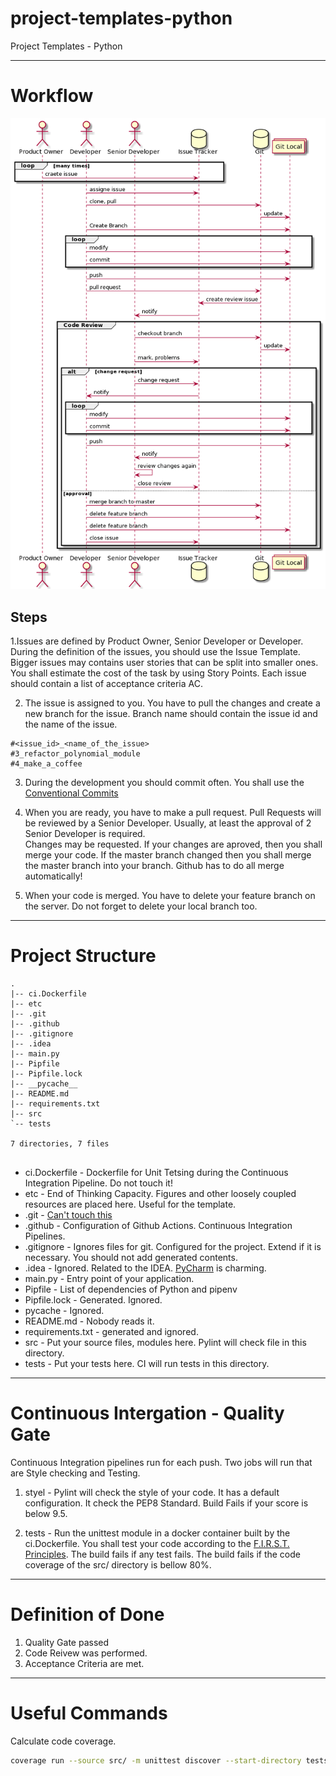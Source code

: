 # project-templates-python

Project Templates - Python

---

# Workflow

![workflow](./etc/workflow.png)

## Steps

1.Issues are defined by Product Owner, Senior Developer or Developer. During the definition of the issues, you should
use the Issue Template. Bigger issues may contains user stories that can be split into smaller ones. You shall estimate
the cost of the task by using Story Points. Each issue should contain a list of acceptance criteria AC.

2. The issue is assigned to you. You have to pull the changes and create a new branch for the issue. Branch name should
   contain the issue id and the name of the issue.

```
#<issue_id>_<name_of_the_issue>
#3_refactor_polynomial_module
#4_make_a_coffee
```

3. During the development you should commit often. You shall use
   the [Conventional Commits](https://www.conventionalcommits.org/en/v1.0.0/)

4. When you are ready, you have to make a pull request. Pull Requests will be reviewed by a Senior Developer. Usually,
   at least the approval of 2 Senior Developer is required.    
   Changes may be requested. If your changes are aproved, then you shall merge your code. If the master branch changed
   then you shall merge the master branch into your branch. Github has to do all merge automatically!

5. When your code is merged. You have to delete your feature branch on the server. Do not forget to delete your local
   branch too.

---

# Project Structure

```
.
|-- ci.Dockerfile
|-- etc
|-- .git
|-- .github
|-- .gitignore
|-- .idea
|-- main.py
|-- Pipfile
|-- Pipfile.lock
|-- __pycache__
|-- README.md
|-- requirements.txt
|-- src
`-- tests

7 directories, 7 files


```

- ci.Dockerfile - Dockerfile for Unit Tetsing during the Continuous Integration Pipeline. Do not touch it!
- etc - End of Thinking Capacity. Figures and other loosely coupled resources are placed here. Useful for the template.
- .git - [Can't touch this](https://www.youtube.com/watch?v=otCpCn0l4Wo&ab_channel=MCHammerVevo)
- .github - Configuration of Github Actions. Continuous Integration Pipelines.
- .gitignore - Ignores files for git. Configured for the project. Extend if it is necessary. You should not add
  generated contents.
- .idea - Ignored. Related to the IDEA. [PyCharm](https://www.jetbrains.com/pycharm/) is charming.
- main.py - Entry point of your application.
- Pipfile - List of dependencies of Python and pipenv
- Pipfile.lock - Generated. Ignored.
- pycache - Ignored.
- README.md - Nobody reads it.
- requirements.txt - generated and ignored.
- src - Put your source files, modules here. Pylint will check file in this directory.
- tests - Put your tests here. CI will run tests in this directory.

---

# Continuous Intergation - Quality Gate

Continuous Integration pipelines run for each push. Two jobs will run that are Style checking and Testing.

1. styel - Pylint will check the style of your code. It has a default configuration. It check the PEP8 Standard. Build
   Fails if your score is below 9.5.

2. tests - Run the unittest module in a docker container built by the ci.Dockerfile. You shall test your code according
   to the [F.I.R.S.T. Principles](https://medium.com/@tasdikrahman/f-i-r-s-t-principles-of-testing-1a497acda8d6). The
   build fails if any test fails. The build fails if the code coverage of the src/ directory is bellow 80%.

---

# Definition of Done

1. Quality Gate passed
2. Code Reivew was performed.
3. Acceptance Criteria are met.

---

# Useful Commands

Calculate code coverage.

```bash 
coverage run --source src/ -m unittest discover --start-directory tests/ --pattern "*.py" && coverage report --fail-under=80
```